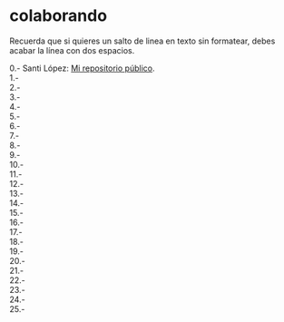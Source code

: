 # colaborando

Recuerda que si quieres un salto de linea en texto sin formatear, debes acabar la línea con dos espacios.  


0.-  Santi López: [Mi repositorio público](https://github.com/srlopez/).  
1.-  
2.-  
3.-  
4.-  
5.-  
6.-  
7.-  
8.-  
9.-  
10.-  
11.-  
12.-  
13.-  
14.-  
15.-  
16.-  
17.-  
18.-  
19.-  
20.-  
21.-  
22.-  
23.-  
24.-  
25.-  
